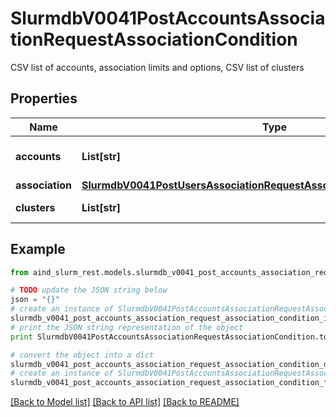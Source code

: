 # SlurmdbV0041PostAccountsAssociationRequestAssociationCondition

CSV list of accounts, association limits and options, CSV list of clusters

## Properties

Name | Type | Description | Notes
------------ | ------------- | ------------- | -------------
**accounts** | **List[str]** | CSV accounts list | 
**association** | [**SlurmdbV0041PostUsersAssociationRequestAssociationConditionAssociation**](SlurmdbV0041PostUsersAssociationRequestAssociationConditionAssociation.md) |  | [optional] 
**clusters** | **List[str]** | CSV clusters list | [optional] 

## Example

```python
from aind_slurm_rest.models.slurmdb_v0041_post_accounts_association_request_association_condition import SlurmdbV0041PostAccountsAssociationRequestAssociationCondition

# TODO update the JSON string below
json = "{}"
# create an instance of SlurmdbV0041PostAccountsAssociationRequestAssociationCondition from a JSON string
slurmdb_v0041_post_accounts_association_request_association_condition_instance = SlurmdbV0041PostAccountsAssociationRequestAssociationCondition.from_json(json)
# print the JSON string representation of the object
print SlurmdbV0041PostAccountsAssociationRequestAssociationCondition.to_json()

# convert the object into a dict
slurmdb_v0041_post_accounts_association_request_association_condition_dict = slurmdb_v0041_post_accounts_association_request_association_condition_instance.to_dict()
# create an instance of SlurmdbV0041PostAccountsAssociationRequestAssociationCondition from a dict
slurmdb_v0041_post_accounts_association_request_association_condition_form_dict = slurmdb_v0041_post_accounts_association_request_association_condition.from_dict(slurmdb_v0041_post_accounts_association_request_association_condition_dict)
```
[[Back to Model list]](../README.md#documentation-for-models) [[Back to API list]](../README.md#documentation-for-api-endpoints) [[Back to README]](../README.md)


